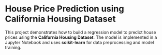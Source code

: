 # House Price Prediction using California Housing Dataset

This project demonstrates how to build a regression model to predict house prices using the **California Housing Dataset**. The model is implemented in a Jupyter Notebook and uses **scikit-learn** for data preprocessing and model training.
